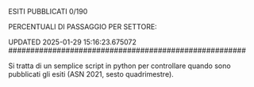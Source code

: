 ESITI PUBBLICATI 0/190 

PERCENTUALI DI PASSAGGIO PER SETTORE:

UPDATED 2025-01-29 15:16:23.675072
###################################################### 

Si tratta di un semplice script in python per controllare quando sono pubblicati gli esiti (ASN 2021, sesto quadrimestre).

